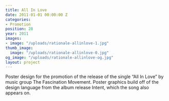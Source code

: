 ```yaml
---
title: All In Love
date: 2011-01-01 00:00:00 Z
categories:
- Promotion
position: 28
year: 2011
images:
- image: "/uploads/rationale-allinlove-1.jpg"
thumb_image:
  image: "/uploads/rationale-allinlove-0.jpg"
og_image: "/uploads/rationale-allinlove-og.jpg"
layout: project
---
```


Poster design for the promotion of the release of the single “All In Love” by music group The Fascination Movement. Poster graphics build off of the design language from the album release Intent, which the song also appears on.